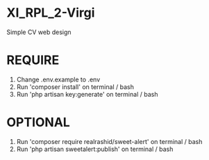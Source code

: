 # XI_RPL_2-Virgi
Simple CV web design

# REQUIRE
1. Change .env.example to .env
2. Run 'composer install' on terminal / bash
3. Run 'php artisan key:generate' on terminal / bash

# OPTIONAL
1. Run 'composer require realrashid/sweet-alert' on terminal / bash
2. Run 'php artisan sweetalert:publish' on terminal / bash
